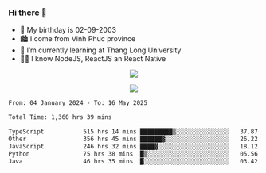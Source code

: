 ### Hi there 👋
- 🎂 My birthday is 02-09-2003
- 🏙️ I come from Vinh Phuc province
- 🌱 I’m currently learning at Thang Long University
- 🧑‍💻 I know NodeJS, ReactJS an React Native
<p align="center"><img src="https://github-readme-stats.vercel.app/api?username=tmquang0209&show_icons=true&theme=gradient"></p>
<p align="center"><img src="https://github-readme-stats.vercel.app/api/top-langs/?username=tmquang0209&hide=scss,css&langs_count=10"></p>
<!--START_SECTION:waka-->

```txt
From: 04 January 2024 - To: 16 May 2025

Total Time: 1,360 hrs 39 mins

TypeScript           515 hrs 14 mins █████████▒░░░░░░░░░░░░░░░   37.87 %
Other                356 hrs 45 mins ██████▓░░░░░░░░░░░░░░░░░░   26.22 %
JavaScript           246 hrs 32 mins ████▓░░░░░░░░░░░░░░░░░░░░   18.12 %
Python               75 hrs 38 mins  █▒░░░░░░░░░░░░░░░░░░░░░░░   05.56 %
Java                 46 hrs 35 mins  █░░░░░░░░░░░░░░░░░░░░░░░░   03.42 %
```

<!--END_SECTION:waka-->
